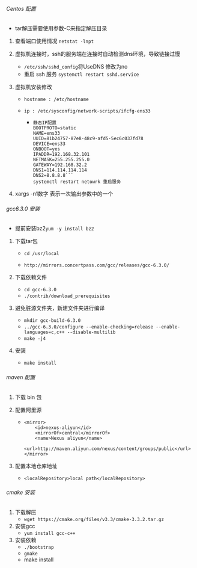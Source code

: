 ###### Centos 配置

+ tar解压需要使用参数-C来指定解压目录

1. 查看端口使用情况	`netstat -lnpt`

2. 虚拟机连接时，ssh的服务端在连接时自动检测dns环境，导致链接过慢

   + `/etc/ssh/sshd_config`将UseDNS 修改为no
   + 重启 ssh 服务 `systemctl restart sshd.service`

3. 虚拟机安装修改

   + `hostname : /etc/hostname`

   + `ip : /etc/sysconfig/network-scripts/ifcfg-ens33 ` 

     + ```TYPE=Ethernet
       静态IP配置
       BOOTPROTO=static
       NAME=ens33
       UUID=81b24757-87e8-48c9-afd5-5ec6c037fd78
       DEVICE=ens33
       ONBOOT=yes
       IPADDR=192.168.32.101
       NETMASK=255.255.255.0
       GATEWAY=192.168.32.2
       DNS1=114.114.114.114
       DNS2=8.8.8.8```
       systemctl restart netowrk 重启服务
       ```

4. xargs -n1数字 表示一次输出参数中的一个

###### gcc6.3.0 安装

+ 提前安装bz2`yum -y install bz2`

1. 下载tar包

   + `cd /usr/local`

   + `http://mirrors.concertpass.com/gcc/releases/gcc-6.3.0/`

2. 下载依赖文件

   + `cd gcc-6.3.0`
   + `./contrib/download_prerequisites`

3. 避免脏源文件夹，新建文件夹进行编译

   + `mkdir gcc-build-6.3.0`
   + `../gcc-6.3.0/configure --enable-checking=release --enable-languages=c,c++ --disable-multilib`
   + `make -j4 `

4. 安装

   + `make install`


###### maven 配置

1. 下载 bin 包

2. 配置阿里源

   + ```
     <mirror>
         <id>nexus-aliyun</id>
         <mirrorOf>central</mirrorOf>
         <name>Nexus aliyun</name>
         <url>http://maven.aliyun.com/nexus/content/groups/public</url>
     </mirror>
     ```

3. 配置本地仓库地址

   + ```
     <localRepository>local path</localRepository>
     ```

###### cmake 安装

1. 下载解压
   + `wget https://cmake.org/files/v3.3/cmake-3.3.2.tar.gz `
2. 安装gcc
   + `yum install gcc-c++`
3. 安装依赖
   + `./bootstrap`
   + `gmake`
   + make install